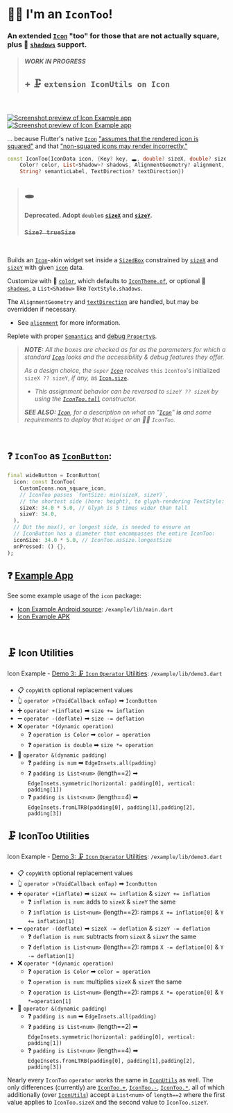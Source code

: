 # 🙋‍♂️ I'm an `IconToo`!

### An extended [`Icon`](https://pub.dev/documentation/icon/latest/icon/ 'icon 📖 Documentation') "too" for those that are not actually square, plus 👥 [`shadows`](https://pub.dev/documentation/icon/latest/icon/IconToo/shadows.html 'Icon API: shadows') support.

> ##### **WORK IN PROGRESS**
> ## + 🗜️ `extension IconUtils on Icon`

&nbsp;

[![Screenshot preview of Icon Example app](https://github.com/Zabadam/icon_too/blob/main/doc/IconToo_Example_thumb.png?raw=true)](https://github.com/Zabadam/icon_too/blob/main/doc/IconToo_Example.png?raw=true 'Fullsize')[![Screenshot preview of Icon Example app](https://github.com/Zabadam/icon_too/blob/main/doc/IconToo_Example_Demo2_thumb.png?raw=true)](https://github.com/Zabadam/icon_too/blob/main/doc/IconToo_Example_Demo2.png?raw=true 'Fullsize')

... because Flutter's native [`Icon`](https://api.flutter.dev/flutter/widgets/Icon-class.html 'Flutter API: Icon') ["assumes that the rendered icon is squared"](https://github.com/flutter/flutter/blob/f2a25c5bd2de39a80246370ad53c5bf2e93c81be/packages/flutter/lib/src/widgets/icon.dart#L24) and that ["non-squared icons may render incorrectly."](https://github.com/flutter/flutter/blob/f2a25c5bd2de39a80246370ad53c5bf2e93c81be/packages/flutter/lib/src/widgets/icon.dart#L25)

```dart
const IconToo(IconData icon, {Key? key, 🕳️, double? sizeX, double? sizeY,
    Color? color, List<Shadow>? shadows, AlignmentGeometry? alignment,
    String? semanticLabel, TextDirection? textDirection})
```
> ## 🕳️
> #### Deprecated. Adopt `double`s [`sizeX`](https://pub.dev/documentation/icon/latest/icon/IconToo/sizeX.html 'Icon API: sizeX') and [`sizeY`](https://pub.dev/documentation/icon/latest/icon/IconToo/sizeY.html 'Icon API: sizeY').
> ### ~~```Size? trueSize```~~

&nbsp;

Builds an [`Icon`](https://api.flutter.dev/flutter/widgets/Icon-class.html 'Flutter API: Icon')-akin widget set inside a [`SizedBox`](https://api.flutter.dev/flutter/widgets/SizedBox-class.html 'Flutter API: SizedBox') constrained by [`sizeX`](https://pub.dev/documentation/icon/latest/icon/IconToo/sizeX.html 'Icon API: sizeX') and [`sizeY`](https://pub.dev/documentation/icon/latest/icon/IconToo/sizeY.html 'Icon API: sizeY') with given [`icon`](https://pub.dev/documentation/icon/latest/icon/IconToo/icon.html 'Icon API: icon') data.

Customize with 🎨 [`color`](https://pub.dev/documentation/icon/latest/icon/IconToo/color.html 'Icon API: color'), which defaults to [`IconTheme.of`](https://api.flutter.dev/flutter/widgets/IconTheme/of.html 'Flutter API: IconTheme.of'), or optional 👥 [`shadows`](https://pub.dev/documentation/icon/latest/icon/IconToo/shadows.html 'Icon API: shadows'), a `List<Shadow>` like `TextStyle.shadows`.

The `AlignmentGeometry` and [`textDirection`](https://pub.dev/documentation/icon/latest/icon/IconToo/textDirection.html 'Icon API: textDirection') are handled, but may be overridden if necessary.
- See [`alignment`](https://pub.dev/documentation/icon/latest/icon/IconToo/alignment.html 'Icon API: alignment') for more information.

Replete with proper [`Semantics`](https://api.flutter.dev/flutter/widgets/Semantics-class.html 'Flutter API: Semantics') and [debug `Property`s](https://api.flutter.dev/flutter/foundation/DoubleProperty-class.html 'Flutter API: DoubleProperty').


> ***NOTE:***
> *All the boxes are checked as far as the parameters for which a standard [`Icon`](https://api.flutter.dev/flutter/widgets/Icon-class.html 'Flutter API: Icon') looks and the accessibility & debug features they offer.*
>
> *As a design choice, the `super` [`Icon`](https://api.flutter.dev/flutter/widgets/Icon-class.html 'Flutter API: Icon') receives* `this` `IconToo`'s initialized `sizeX ?? sizeY`, *if any,* as [`Icon.size`](https://api.flutter.dev/flutter/widgets/Icon/size.html 'Flutter API: Icon.size property').
> - *This assignment behavior can be reversed to `sizeY ?? sizeX` by using the [`IconToo.tall`]() constructor.*
>
> ***SEE ALSO:***
> *[`Icon`](https://api.flutter.dev/flutter/widgets/Icon-class.html 'Flutter API: Icon'), for a description on what an "[`Icon`](https://api.flutter.dev/flutter/widgets/Icon-class.html 'Flutter API: Icon')" **is** and some requirements to deploy that `Widget` or an 🙋‍♂️ `IconToo`.*

&nbsp;

## ❓ `IconToo` as [`IconButton`](https://api.flutter.dev/flutter/material/IconButton-class.html 'Flutter API: IconButton'):
```dart
final wideButton = IconButton(
  icon: const IconToo(
    CustomIcons.non_square_icon,
    // IconToo passes `fontSize: min(sizeX, sizeY)`,
    // the shortest side (here: height), to glyph-rendering TextStyle:
    sizeX: 34.0 * 5.0, // Glyph is 5 times wider than tall
    sizeY: 34.0,
  ),
  // But the max(), or longest side, is needed to ensure an
  // IconButton has a diameter that encompasses the entire IconToo:
  iconSize: 34.0 * 5.0, // IconToo.asSize.longestSize
  onPressed: () {},
);
```

## ❓ [Example App](https://github.com/Zabadam/icon_too/tree/main/example)
See some example usage of the `icon` package:
- [Icon Example Android source](https://github.com/Zabadam/icon_too/tree/main/example/lib/main.dart): `/example/lib/main.dart`
- [Icon Example APK](https://github.com/Zabadam/icon_too/tree/main/example/build/app/outputs/flutter-apk/app-release.apk)

&nbsp;

## 🗜️ Icon Utilities
Icon Example - [Demo 3: 🗜️ `Icon` `Operator` Utilities](https://github.com/Zabadam/icon_too/tree/main/example/lib/demo3.dart): `/example/lib/demo3.dart`
- 📋 `copyWith` optional replacement values
- 👆 `operator >(VoidCallback onTap)` ➡ `IconButton`
- ➕ `operator +(inflate)` ➡ `size += inflation`
- ➖ `operator -(deflate)` ➡ `size -= deflation`
- ❌ `operator *(dynamic operation)`
  - ❓ `operation is Color` ➡ `color = operation`
  - ❓ `operation is double` ➡ `size *= operation`
- 🧦 `operator &(dynamic padding)`
  - ❓ `padding is num` ➡ `EdgeInsets.all(padding)`
  - ❓ `padding is List<num>` (length==2) ➡ `EdgeInsets.symmetric(horizontal: padding[0], vertical: padding[1])`
  - ❓ `padding is List<num>` (length==4) ➡ `EdgeInsets.fromLTRB(padding[0], padding[1],padding[2], padding[3])`

## 🗜️ IconToo Utilities
Icon Example - [Demo 3: 🗜️ `Icon` `Operator` Utilities](https://github.com/Zabadam/icon_too/tree/main/example/lib/demo3.dart): `/example/lib/demo3.dart`
- 📋 `copyWith` optional replacement values
- 👆 `operator >(VoidCallback onTap)` ➡ `IconButton`
- ➕ `operator +(inflate)` ➡ `sizeX += inflation` & `sizeY += inflation`
  - ❓ `inflation is num`: adds to `sizeX` & `sizeY` the same
  - ❓ `inflation is List<num>` (length==2): ramps `X += inflation[0]` & `Y += inflation[1]`
- ➖ `operator -(deflate)` ➡ `sizeX -= deflation` & `sizeY -= deflation`
  - ❓ `deflation is num`: subtracts from `sizeX` & `sizeY` the same
  - ❓ `deflation is List<num>` (length==2): ramps `X -= deflation[0]` & `Y -= deflation[1]`
- ❌ `operator *(dynamic operation)`
  - ❓ `operation is Color` ➡ `color = operation`
  - ❓ `operation is num`: multiplies `sizeX` & `sizeY` the same
  - ❓ `operation is List<num>` (length==2): ramps `X *= operation[0]` & `Y *=operation[1]`
- 🧦 `operator &(dynamic padding)`
  - ❓ `padding is num` ➡ `EdgeInsets.all(padding)`
  - ❓ `padding is List<num>` (length==2) ➡ `EdgeInsets.symmetric(horizontal: padding[0], vertical: padding[1])`
  - ❓ `padding is List<num>` (length==4) ➡ `EdgeInsets.fromLTRB(padding[0], padding[1],padding[2], padding[3])`


Nearly every `IconToo` `operator` works the same in [`IconUtils`]() as well.
The only differences (currently) are [`IconToo.+`](), [`IconToo.-`](), [`IconToo.*`](), all of which additionally (over [`IconUtils`]())
accept a `List<num>` of `length==2` where the first value applies to `IconToo.sizeX` and the second value to `IconToo.sizeY`.
